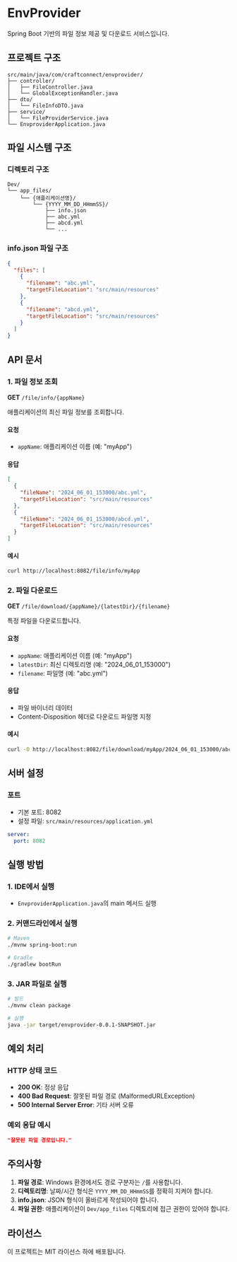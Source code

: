 # EnvProvider

Spring Boot 기반의 파일 정보 제공 및 다운로드 서비스입니다.

## 프로젝트 구조

```
src/main/java/com/craftconnect/envprovider/
├── controller/
│   ├── FileController.java
│   └── GlobalExceptionHandler.java
├── dto/
│   └── FileInfoDTO.java
├── service/
│   └── FileProviderService.java
└── EnvproviderApplication.java
```

## 파일 시스템 구조

### 디렉토리 구조
```
Dev/
└── app_files/
    └── {애플리케이션명}/
        └── {YYYY_MM_DD_HHmmSS}/
            ├── info.json
            ├── abc.yml
            ├── abcd.yml
            └── ...
```

### info.json 파일 구조
```json
{
  "files": [
    {
      "filename": "abc.yml",
      "targetFileLocation": "src/main/resources"
    },
    {
      "filename": "abcd.yml",
      "targetFileLocation": "src/main/resources"
    }
  ]
}
```

## API 문서

### 1. 파일 정보 조회
**GET** `/file/info/{appName}`

애플리케이션의 최신 파일 정보를 조회합니다.

#### 요청
- `appName`: 애플리케이션 이름 (예: "myApp")

#### 응답
```json
[
  {
    "fileName": "2024_06_01_153000/abc.yml",
    "targetFileLocation": "src/main/resources"
  },
  {
    "fileName": "2024_06_01_153000/abcd.yml",
    "targetFileLocation": "src/main/resources"
  }
]
```

#### 예시
```bash
curl http://localhost:8082/file/info/myApp
```

### 2. 파일 다운로드
**GET** `/file/download/{appName}/{latestDir}/{filename}`

특정 파일을 다운로드합니다.

#### 요청
- `appName`: 애플리케이션 이름 (예: "myApp")
- `latestDir`: 최신 디렉토리명 (예: "2024_06_01_153000")
- `filename`: 파일명 (예: "abc.yml")

#### 응답
- 파일 바이너리 데이터
- Content-Disposition 헤더로 다운로드 파일명 지정

#### 예시
```bash
curl -O http://localhost:8082/file/download/myApp/2024_06_01_153000/abc.yml
```

## 서버 설정

### 포트
- 기본 포트: 8082
- 설정 파일: `src/main/resources/application.yml`

```yaml
server:
  port: 8082
```

## 실행 방법

### 1. IDE에서 실행
- `EnvproviderApplication.java`의 main 메서드 실행

### 2. 커맨드라인에서 실행
```bash
# Maven
./mvnw spring-boot:run

# Gradle
./gradlew bootRun
```

### 3. JAR 파일로 실행
```bash
# 빌드
./mvnw clean package

# 실행
java -jar target/envprovider-0.0.1-SNAPSHOT.jar
```

## 예외 처리

### HTTP 상태 코드
- **200 OK**: 정상 응답
- **400 Bad Request**: 잘못된 파일 경로 (MalformedURLException)
- **500 Internal Server Error**: 기타 서버 오류

### 예외 응답 예시
```json
"잘못된 파일 경로입니다."
```

## 주의사항

1. **파일 경로**: Windows 환경에서도 경로 구분자는 `/`를 사용합니다.
2. **디렉토리명**: 날짜/시간 형식은 `YYYY_MM_DD_HHmmSS`를 정확히 지켜야 합니다.
3. **info.json**: JSON 형식이 올바르게 작성되어야 합니다.
4. **파일 권한**: 애플리케이션이 `Dev/app_files` 디렉토리에 접근 권한이 있어야 합니다.

## 라이선스

이 프로젝트는 MIT 라이선스 하에 배포됩니다. 